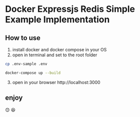 # Docker Expressjs Redis Simple Example Implementation

## How to use

1. install docker and docker compose in your OS
2. open in terminal and set to the root folder
```sh
cp .env-sample .env
```
```sh
docker-compose up --build
```
3. open in your browser http://localhost:3000

## enjoy

:blush: :laughing: